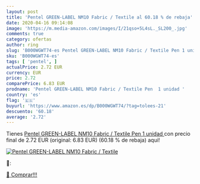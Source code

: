```yaml
---
layout: post
title: 'Pentel GREEN-LABEL NM10 Fabric / Textile al 60.18 % de rebaja'
date: 2020-04-16 09:14:08
image: 'https://m.media-amazon.com/images/I/21qso+5L4sL._SL200_.jpg'
comments: true
category: ofertas
author: ring
slug: 'B000WGWT74-es Pentel GREEN-LABEL NM10 Fabric / Textile Pen 1 unidad'
sku: 'B000WGWT74-es'
tags: [ 'pentel', ]
actualPrice: 2.72 EUR
currency: EUR
price: 2.72
comparePrice: 6.83 EUR
prodname: 'Pentel GREEN-LABEL NM10 Fabric / Textile Pen  1 unidad '
country: 'es'
flag: '🇪🇸'
buyurl: 'https://www.amazon.es/dp/B000WGWT74/?tag=tolees-21'
descuento: '60.18'
average: '2.72'
---
```


Tienes [Pentel GREEN-LABEL NM10 Fabric / Textile Pen  1 unidad ](https://www.amazon.es/dp/B000WGWT74/?tag=tolees-21) con precio final de  2.72 EUR (original: 6.83 EUR) (60.18 %  de rebaja) aqui!

[![Pentel GREEN-LABEL NM10 Fabric / Textile](https://m.media-amazon.com/images/I/21qso+5L4sL._SL200_.jpg)](https://www.amazon.es/dp/B000WGWT74/?tag=tolees-21)

🔎:


[🛒 Comprar!!!](https://www.amazon.es/dp/B000WGWT74/?tag=tolees-21)
